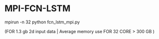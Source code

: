 # MPI-FCN-LSTM

mpirun -n 32 python fcn_lstm_mpi.py

(FOR 1.3 gb 2d input data |  Average memory use FOR 32 CORE > 300 GB )
